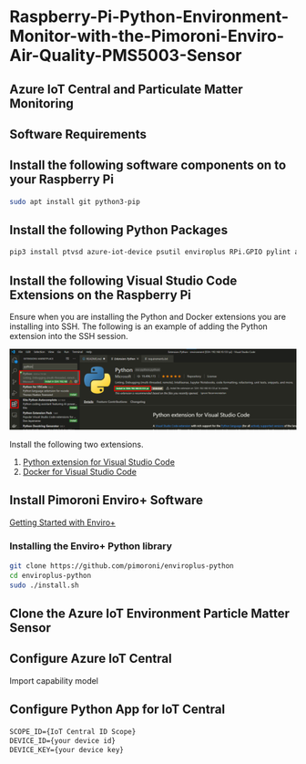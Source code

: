 # Raspberry-Pi-Python-Environment-Monitor-with-the-Pimoroni-Enviro-Air-Quality-PMS5003-Sensor

<!-- https://docs.microsoft.com/en-us/azure/iot-central/core/tutorial-connect-device-python -->


## Azure IoT Central and Particulate Matter Monitoring  

## Software Requirements

## Install the following software components on to your Raspberry Pi

```bash
sudo apt install git python3-pip
```

## Install the following Python Packages

```bash
pip3 install ptvsd azure-iot-device psutil enviroplus RPi.GPIO pylint autopep8
```

## Install the following Visual Studio Code Extensions on the Raspberry Pi

Ensure when you are installing the Python and Docker extensions you are installing into SSH. The following is an example of adding the Python extension into the SSH session.

![](resources/vs-code-install-python.png)

Install the following two extensions.

1. [Python extension for Visual Studio Code](https://marketplace.visualstudio.com/items?itemName=ms-python.python)
2. [Docker for Visual Studio Code](https://marketplace.visualstudio.com/items?itemName=ms-azuretools.vscode-docker)

## Install Pimoroni Enviro+ Software

[Getting Started with Enviro+](https://learn.pimoroni.com/tutorial/sandyj/getting-started-with-enviro-plus)

### Installing the Enviro+ Python library

```bash
git clone https://github.com/pimoroni/enviroplus-python
cd enviroplus-python
sudo ./install.sh
```

## Clone the Azure IoT Environment Particle Matter Sensor

## Configure Azure IoT Central

Import capability model

## Configure Python App for IoT Central

```text
SCOPE_ID={IoT Central ID Scope}
DEVICE_ID={your device id}
DEVICE_KEY={your device key}
````

